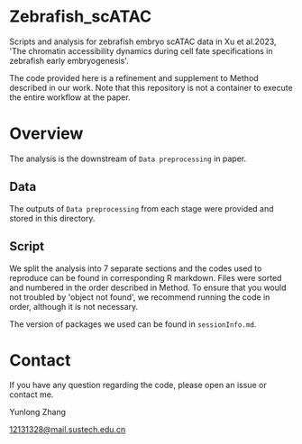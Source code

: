 # Zebrafish_scATAC
Scripts and analysis for zebrafish embryo scATAC data in Xu et al.2023, 'The chromatin accessibility dynamics during cell fate specifications in zebrafish early embryogenesis'.

The code provided here is a refinement and supplement to Method described in our work. Note that this repository is not a container to execute the entire workflow at the paper.

# Overview
The analysis is the downstream of `Data preprocessing` in paper.

## Data
The outputs of `Data preprocessing` from each stage were provided and stored in this directory.

## Script
We split the analysis into 7 separate sections and the codes used to reproduce can be found in corresponding R markdown. Files were sorted and numbered in the order described in Method. To ensure that you would not troubled by 'object not found', we recommend running the code in order, although it is not necessary.

The version of packages we used can be found in `sessionInfo.md`.

# Contact
If you have any question regarding the code, please open an issue or contact me.

Yunlong Zhang

12131328@mail.sustech.edu.cn
